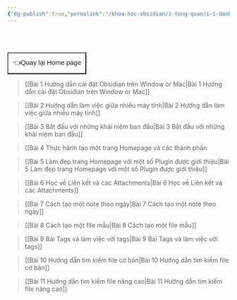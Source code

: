 ```yaml
---
{"dg-publish":true,"permalink":"/khoa-hoc-obsidian/i-tong-quan/i-1-danh-sach-bai-hoc/danh-sach-bai-hoc-obsidian-co-ban/"}
---
```



<div style="display: flex; justify-content: left; cursor: pointer;"> <a href="https://khoahocobsidian.com/" target="_blank"> <button style=" font-size: 15px; padding: 10px; height: fit-content; margin-top: 50px; background: var(--text-accent); font-weight: 200; color: var(--text-on-accent); "> 👈Quay lại Home page </button> </a> </div>


>[[Bài 1 Hướng dẫn cài đặt Obsidian trên Window or Mac\|Bài 1 Hướng dẫn cài đặt Obsidian trên Window or Mac]]

>[[Bài 2  Hướng dẫn làm việc giữa nhiều máy tính\|Bài 2  Hướng dẫn làm việc giữa nhiều máy tính]]

>[[Bài 3 Bắt đầu với những khái niệm ban đầu\|Bài 3 Bắt đầu với những khái niệm ban đầu]]

>[[Bài 4 Thực hành tạo một trang Homepage và các thành phần

>[[Bài 5 Làm đẹp trang Homepage với một số Plugin được giới thiệu\|Bài 5 Làm đẹp trang Homepage với một số Plugin được giới thiệu]]

>[[Bài 6 Học về Liên kết và các Attachments\|Bài 6 Học về Liên kết và các Attachments]]

>[[Bài 7 Cách tạo một note theo ngày\|Bài 7 Cách tạo một note theo ngày]]

>[[Bài 8 Cách tạo một file mẫu\|Bài 8 Cách tạo một file mẫu]]

>[[Bài 9 Bài Tags và làm việc với tags\|Bài 9 Bài Tags và làm việc với tags]]

>[[Bài 10 Hướng dẫn tìm kiếm file cơ bản\|Bài 10 Hướng dẫn tìm kiếm file cơ bản]]

>[[Bài 11 Hướng dẫn tìm kiếm file nâng cao\|Bài 11 Hướng dẫn tìm kiếm file nâng cao]]



